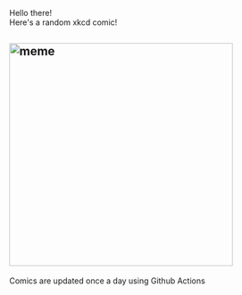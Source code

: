 Hello there! <br>Here's a random xkcd comic!<br>
## <img src="https://imgs.xkcd.com/comics/software_testing_day.png" alt="meme" width="400"/><br>
Comics are updated once a day using Github Actions